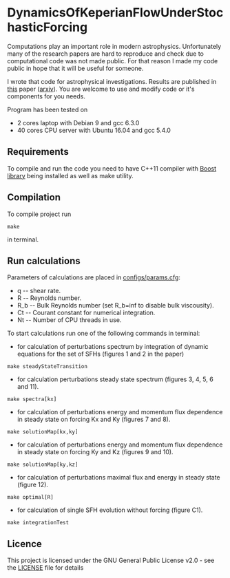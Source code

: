 # DynamicsOfKeperianFlowUnderStochasticForcing
Computations play an important role in modern astrophysics. Unfortunately many of the research papers are hard to reproduce and check due to computational code was not made public. For that reason I made my code public in hope that it will be useful for someone.

I wrote that code for astrophysical investigations. Results are published in [this](https://doi.org/10.1093/mnras/staa145) paper ([arxiv](https://arxiv.org/abs/2001.03912)). You are welcome to use and modify code or it's components for you needs.

Program has been tested on
+ 2 cores laptop with Debian 9 and gcc 6.3.0
+ 40 cores CPU server with Ubuntu 16.04 and gcc 5.4.0

## Requirements
To compile and run the code you need to have C++11 compiler with [Boost library](https://www.boost.org/) being installed as well as make utility.

## Compilation
To compile project run 
```
make
```
in terminal.

## Run calculations
Parameters of calculations are placed in [configs/params.cfg](configs/params.cfg):
  + q   -- shear rate.
  + R   -- Reynolds number.
  + R_b -- Bulk Reynolds number (set R_b=inf to disable bulk viscousity).
  + Ct  -- Courant constant for numerical integration.
  + Nt  -- Number of CPU threads in use.
  
To start calculations run one of the following commands in terminal:
  + for calculation of perturbations spectrum by integration of dynamic equations for the set of SFHs (figures 1 and 2 in the paper)
  ```
  make steadyStateTransition
  ```
  + for calculation perturbations steady state spectrum (figures 3, 4, 5, 6 and 11).
  ```
  make spectra[kx]
  ```
  + for calculation of perturbations energy and momentum flux dependence in steady state on forcing Kx and Ky (figures 7 and 8).
  ```
  make solutionMap[kx,ky]
  ```
  + for calculation of perturbations energy and momentum flux dependence in steady state on forcing Ky and Kz (figures 9 and 10).
  ```
  make solutionMap[ky,kz]
  ```
  + for calculation of perturbations maximal flux and energy in steady state (figure 12).
  ```
  make optimal[R]
  ```
  + for calculation of single SFH evolution without forcing (figure C1).
  ```
  make integrationTest
  ```  
## Licence
This project is licensed under the GNU General Public License v2.0 - see the [LICENSE](LICENSE) file for details

